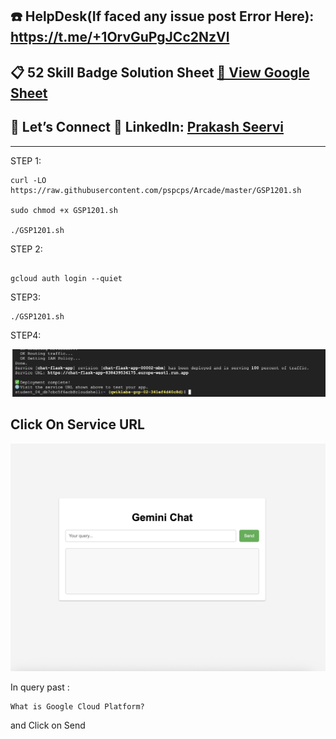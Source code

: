 ## ☎️ HelpDesk(If faced any issue post Error Here): https://t.me/+1OrvGuPgJCc2NzVl

## 📋 52 Skill Badge Solution Sheet [📄 View Google Sheet](https://docs.google.com/spreadsheets/d/1UY1yh_xCRGealyBqSAejjkBSdgjqEj5M_XIQmveGJnU/edit?gid=0#gid=0)


## 🔗 Let’s Connect 👤 **LinkedIn**: [Prakash Seervi](https://www.linkedin.com/in/prakashseervi63/)


---


STEP 1:

```
curl -LO https://raw.githubusercontent.com/pspcps/Arcade/master/GSP1201.sh

sudo chmod +x GSP1201.sh

./GSP1201.sh
```


STEP 2:

```

gcloud auth login --quiet

```

STEP3:

```
./GSP1201.sh

```


STEP4: 

![alt text](image.png)


## Click On Service URL 

![alt text](image-1.png)


In query past : 

```
What is Google Cloud Platform?
```


and Click on Send